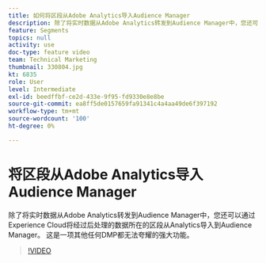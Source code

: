 ```yaml
---
title: 如何将区段从Adobe Analytics导入Audience Manager
description: 除了将实时数据从Adobe Analytics转发到Audience Manager中，您还可以通过Experience Cloud将经过后处理的数据所在的区段从Analytics导入到Audience Manager。 这是一项其他任何DMP都无法夸耀的强大功能。
feature: Segments
topics: null
activity: use
doc-type: feature video
team: Technical Marketing
thumbnail: 330804.jpg
kt: 6835
role: User
level: Intermediate
exl-id: beedffbf-ce2d-433e-9f95-fd9330e8e8be
source-git-commit: ea8ff5de0157659fa91341c4a4aa49de6f397192
workflow-type: tm+mt
source-wordcount: '100'
ht-degree: 0%

---
```


# 将区段从Adobe Analytics导入Audience Manager

除了将实时数据从Adobe Analytics转发到Audience Manager中，您还可以通过Experience Cloud将经过后处理的数据所在的区段从Analytics导入到Audience Manager。 这是一项其他任何DMP都无法夸耀的强大功能。

>[!VIDEO](https://video.tv.adobe.com/v/344717/?quality=12&learn=on&captions=chi_hans)
